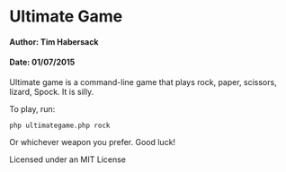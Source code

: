 # Ultimate Game

#### Author: Tim Habersack

#### Date: 01/07/2015

Ultimate game is a command-line game that plays rock, paper, scissors, lizard, Spock. It is silly.

To play, run: 

`php ultimategame.php rock`

Or whichever weapon you prefer. Good luck! 

Licensed under an MIT License
